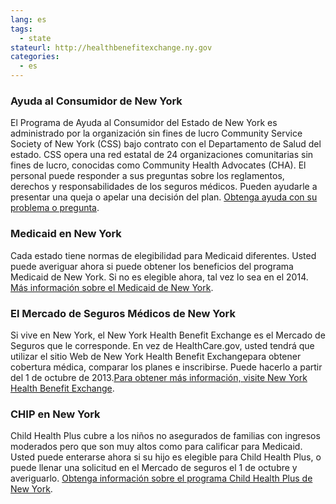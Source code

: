 ```yaml
--- 
lang: es 
tags: 
  - state
stateurl: http://healthbenefitexchange.ny.gov 
categories: 
  - es
--- 
```


### Ayuda al Consumidor de New York

El Programa de Ayuda al Consumidor del Estado de New York es administrado por la organización sin fines de lucro Community Service Society of New York (CSS) bajo contrato con el Departamento de Salud del estado. CSS opera una red estatal de 24 organizaciones comunitarias sin fines de lucro, conocidas como Community Health Advocates (CHA).  El personal puede responder a sus preguntas sobre los reglamentos, derechos y responsabilidades de los seguros médicos. Pueden ayudarle a presentar una queja o apelar una decisión del plan. [Obtenga ayuda con su problema o pregunta](http://www.communityhealthadvocates.org/). 

### Medicaid en New York

Cada estado tiene normas  de elegibilidad para Medicaid diferentes.  Usted puede averiguar ahora si puede obtener los beneficios del programa Medicaid de New York. Si no es elegible ahora, tal vez lo sea en el 2014. [Más información sobre el Medicaid de New York](http://www.health.ny.gov/helath_care/medicaid/). 

###  El Mercado de Seguros Médicos de New York

Si vive en New York, el New York Health Benefit Exchange es el Mercado de Seguros que le corresponde. En vez de HealthCare.gov, usted tendrá que utilizar el sitio Web de New York Health Benefit Exchangepara obtener cobertura médica, comparar los planes e inscribirse. Puede hacerlo a partir del 1 de octubre de 2013.[Para obtener más información, visite New York Health Benefit Exchange](http://healthbenefitexchange.ny.gov). 

### CHIP en New York

Child Health Plus cubre a los niños no asegurados de familias con ingresos moderados pero que son muy altos como para calificar para Medicaid. Usted puede enterarse ahora si su hijo es elegible para Child Health Plus, o puede llenar una solicitud en el Mercado de seguros el 1 de octubre y averiguarlo. [Obtenga información sobre el programa Child Health Plus de New York](http://www.health.ny.gov/health_care/child_health_plus/who_is_eligible.htm).
